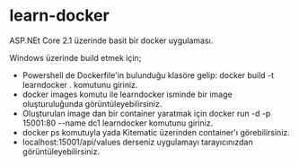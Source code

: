# learn-docker

ASP.NEt Core 2.1 üzerinde basit bir docker uygulaması.

Windows üzerinde build etmek için;
* Powershell de Dockerfile'in bulunduğu klasöre gelip: 
 docker build -t learndocker . 
 komutunu giriniz. 
* docker images komutu ile learndocker isminde bir image oluşturuluğunda görüntüleyebilirsiniz.
* Oluşturulan image dan bir container yaratmak için
 docker run -d -p 15001:80 --name dc1 learndocker komutunu giriniz.
* docker ps komutuyla yada Kitematic üzerinden container'ı görebilirsiniz.
* localhost:15001/api/values derseniz uygulamayı tarayıcınızdan görüntüleyebilirsiniz.
 
